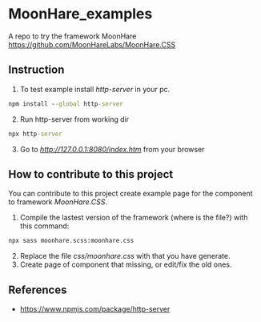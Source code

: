 # MoonHare_examples
A repo to try the framework MoonHare https://github.com/MoonHareLabs/MoonHare.CSS

## Instruction
1. To test example install *http-server* in your pc.  
```cmd
npm install --global http-server
```
2. Run http-server from working dir
```cmd
npx http-server
```
3. Go to *http://127.0.0.1:8080/index.htm* from your browser

## How to contribute to this project
You can contribute to this project create example page for the component to framework *MoonHare.CSS*.

1. Compile the lastest version of the framework (where is the file?) with this command:
```cmd
npx sass moonhare.scss:moonhare.css
```
2. Replace the file *css/moonhare.css* with that you have generate.
3. Create page of component that missing, or edit/fix the old ones.


## References
- https://www.npmjs.com/package/http-server